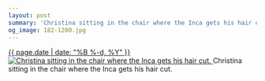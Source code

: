 ```yaml
---
layout: post
summary: 'Christina sitting in the chair where the Inca gets his hair cut.'
og_image: 182-1280.jpg
---
```


<p>
 <time>
  <a href="/182">
   {{ page.date | date: "%B %-d, %Y" }}
  </a>
 </time>
 <a href="/182">
  <img alt="Christina sitting in the chair where the Inca gets his hair cut." data-taken="11/14/2013" sizes="(min-width: 700px) 50vw, calc(100vw - 2rem)" src="{{ site.assets_url }}/182-640.jpg" srcset="{{ site.assets_url }}/182-1280.jpg 1280w, {{ site.assets_url }}/182-960.jpg 960w, {{ site.assets_url }}/182-640.jpg 640w, {{ site.assets_url }}/182-320.jpg 320w"/>
 </a>
 <span>
  Christina sitting in the chair where the Inca gets his hair cut.
 </span>
</p>
